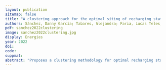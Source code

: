 ```yaml
---
layout: publication
sitemap: false
title: "A clustering approach for the optimal siting of recharging stations in the electric vehicle routing problem with time windows"
authors: Sánchez, Danny García; Tabares, Alejandra; Faria, Lucas Teles; Rivera, Juan Carlos; Franco, John Fredy
pdf: sanchez2022clustering
image: sanchez2022clustering.jpg
display: Energies
year: 2022
doi: 
code: 
suppmat: 
abstract: "Proposes a clustering methodology for optimal recharging station siting while solving vehicle routing problems with time constraints."
---
```

